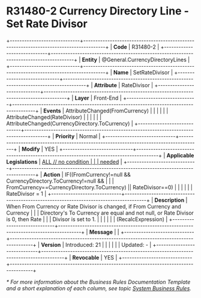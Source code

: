 ﻿---
erp.type: front-end-business-rule
erp.entity: General.CurrencyDirectoryLines
---

# R31480-2 Currency Directory Line - Set Rate Divisor
+-----------------------------+---------------------------------------------------------------------------------------+
| **Code**                    | R31480-2                                                                              |
+-----------------------------+---------------------------------------------------------------------------------------+
| **Entity**                  | @General.CurrencyDirectoryLines                                                       |
+-----------------------------+---------------------------------------------------------------------------------------+
| **Name**                    | SetRateDivisor                                                                        |
+-----------------------------+---------------------------------------------------------------------------------------+
| **Attribute**               | RateDivisor                                                                           |
+-----------------------------+---------------------------------------------------------------------------------------+
| **Layer**                   | Front-End                                                                             |
+-----------------------------+---------------------------------------------------------------------------------------+
| **Events**                  | AttributeChanged(FromCurrency)                                                        |
|                             |                                                                                       |
|                             | AttributeChanged(RateDivisor)                                                         |
|                             |                                                                                       |
|                             | AttributeChanged(CurrencyDirectory.ToCurrency)                                        |
+-----------------------------+---------------------------------------------------------------------------------------+
| **Priority**                | Normal                                                                                |
+-----------------------------+---------------------------------------------------------------------------------------+
| **Modify**                  | YES                                                                                   |
+-----------------------------+---------------------------------------------------------------------------------------+
| **Applicable Legislations** | [ALL // no condition                                                                  |
|                             | needed](xref:applicable-legislations)                                                 |
+-----------------------------+---------------------------------------------------------------------------------------+
| **Action**                  | IF((FromCurrency!=null && CurrencyDirectory.ToCurrency!=null &&                       |
|                             | FromCurrency==CurrencyDirectory.ToCurrency) \|\| RateDivisor==0)                      |
|                             |                                                                                       |
|                             | RateDivisor = 1                                                                       |
+-----------------------------+---------------------------------------------------------------------------------------+
| **Description**             | When From Currency or Rate Divisor is changed, if From Currency and Currency          |
|                             | Directory\'s To Currency are equal and not null, or Rate Divisor is 0, then Rate      |
|                             | Divisor is set to 1.                                                                  |
|                             |                                                                                       |
|                             | (RecalcExpression)                                                                    |
+-----------------------------+---------------------------------------------------------------------------------------+
| **Message**                 |                                                                                       |
+-----------------------------+---------------------------------------------------------------------------------------+
| **Version**                 | Introduced: 21                                                                        |
|                             |                                                                                       |
|                             | Updated: -                                                                            |
+-----------------------------+---------------------------------------------------------------------------------------+
| **Revocable**               | YES                                                                                   |
+-----------------------------+---------------------------------------------------------------------------------------+

*\* For more information about the Business Rules Documentation Template and a short explanation of each column, see
topic [System Business Rules](../templates/template-description-system-business-rules.md).*
